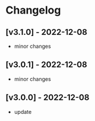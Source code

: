 # Changelog

## [v3.1.0] - 2022-12-08

- minor changes

## [v3.0.1] - 2022-12-08

- minor changes

## [v3.0.0] - 2022-12-08

- update
